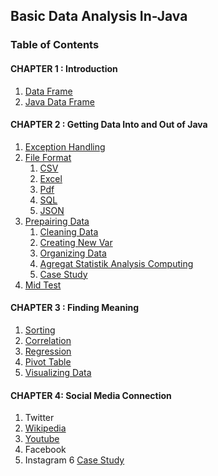 ## Basic Data Analysis In-Java

### Table of Contents

#### CHAPTER 1 : Introduction
1. [Data Frame](./DataFrame.md)
2. [Java Data Frame](./JavaDataFrame.md)
#### CHAPTER 2 : Getting Data Into and Out of Java
1. [Exception Handling](./README.md)
2. [File Format](./README.md)
   1. [CSV](./README.md)
   2. [Excel](./README.md)
   3. [Pdf](./README.md)
   4. [SQL](./README.md)   
   5. [JSON](./README.md)
3. [Prepairing Data](./README.md)
   1. [Cleaning Data](./README.md)
   2. [Creating New Var](./README.md)
   3. [Organizing Data](./README.md)
   4. [Agregat Statistik Analysis Computing](./README.md)
   5. [Case Study](./README.md)
4. [Mid Test](./README.md)
#### CHAPTER 3 : Finding Meaning
1. [Sorting](./README.md)
2. [Correlation](./README.md)
3. [Regression](./README.md)
4. [Pivot Table](./README.md)
5. [Visualizing Data](./README.md)
#### CHAPTER 4: Social Media Connection
1. Twitter
2. [Wikipedia](./README.md)
3. [Youtube](./README.md)
4. Facebook
5. Instagram
6 [Case Study](./README.md)
